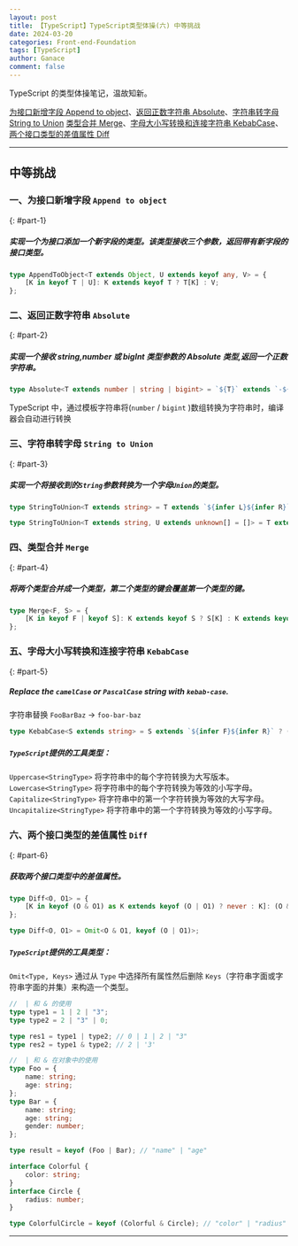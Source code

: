 ```yaml
---
layout: post
title: 【TypeScript】TypeScript类型体操(六) 中等挑战
date: 2024-03-20
categories: Front-end-Foundation
tags: [TypeScript]
author: Ganace
comment: false
---
```


TypeScript 的类型体操笔记，温故知新。

[为接口新增字段 Append to object](#part-1)、[返回正数字符串 Absolute](#part-2)、[字符串转字母 String to Union](#part-3)
[类型合并 Merge](#part-4)、[字母大小写转换和连接字符串 KebabCase](#part-5)、[两个接口类型的差值属性 Diff](#part-6)

---

## 中等挑战

### 一、为接口新增字段 `Append to object`

{: #part-1}

##### 实现一个为接口添加一个新字段的类型。该类型接收三个参数，返回带有新字段的接口类型。

```ts
type AppendToObject<T extends Object, U extends keyof any, V> = {
    [K in keyof T | U]: K extends keyof T ? T[K] : V;
};
```

### 二、返回正数字符串 `Absolute`

{: #part-2}

##### 实现一个接收 string,number 或 bigInt 类型参数的 Absolute 类型,返回一个正数字符串。

```ts
type Absolute<T extends number | string | bigint> = `${T}` extends `-${infer R}` ? `${R}` : `${T}`;
```

TypeScript 中，通过模板字符串将(`number` / `bigint` )数组转换为字符串时，编译器会自动进行转换

### 三、字符串转字母 `String to Union`

{: #part-3}

##### 实现一个将接收到的`String`参数转换为一个字母`Union`的类型。

```ts
type StringToUnion<T extends string> = T extends `${infer L}${infer R}` ? L | StringToUnion<R> : never;
```

```ts
type StringToUnion<T extends string, U extends unknown[] = []> = T extends `${infer L}${infer R}` ? StringToUnion<R, [...U, L]> : U[number];
```

### 四、类型合并 `Merge`

{: #part-4}

##### 将两个类型合并成一个类型，第二个类型的键会覆盖第一个类型的键。

```ts
type Merge<F, S> = {
    [K in keyof F | keyof S]: K extends keyof S ? S[K] : K extends keyof F ? F[K] : never;
};
```

### 五、字母大小写转换和连接字符串 `KebabCase`

{: #part-5}

##### Replace the `camelCase` or `PascalCase` string with `kebab-case`.

字符串替换 `FooBarBaz` -> `foo-bar-baz`

```ts
type KebabCase<S extends string> = S extends `${infer F}${infer R}` ? (R extends Uncapitalize<R> ? `${Uncapitalize<F>}${KebabCase<R>}` : `${Uncapitalize<F>}-${KebabCase<R>}`) : S;
```

##### `TypeScript`提供的工具类型：

`Uppercase<StringType>` 将字符串中的每个字符转换为大写版本。
`Lowercase<StringType>` 将字符串中的每个字符转换为等效的小写字母。
`Capitalize<StringType>` 将字符串中的第一个字符转换为等效的大写字母。
`Uncapitalize<StringType>` 将字符串中的第一个字符转换为等效的小写字母。

### 六、两个接口类型的差值属性 `Diff`

{: #part-6}

##### 获取两个接口类型中的差值属性。

```ts
type Diff<O, O1> = {
    [K in keyof (O & O1) as K extends keyof (O | O1) ? never : K]: (O & O1)[K];
};
```

```ts
type Diff<O, O1> = Omit<O & O1, keyof (O | O1)>;
```

##### `TypeScript`提供的工具类型：

`Omit<Type, Keys>` 通过从 `Type` 中选择所有属性然后删除 `Keys`（字符串字面或字符串字面的并集）来构造一个类型。

```ts
//  | 和 & 的使用
type type1 = 1 | 2 | "3";
type type2 = 2 | "3" | 0;

type res1 = type1 | type2; // 0 | 1 | 2 | "3"
type res2 = type1 & type2; // 2 | '3'
```

```ts
//  | 和 & 在对象中的使用
type Foo = {
    name: string;
    age: string;
};
type Bar = {
    name: string;
    age: string;
    gender: number;
};

type result = keyof (Foo | Bar); // "name" | "age"

interface Colorful {
    color: string;
}
interface Circle {
    radius: number;
}

type ColorfulCircle = keyof (Colorful & Circle); // "color" | "radius"
```

---
